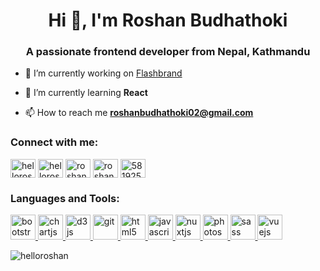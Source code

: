 <h1 align="center">Hi 👋, I'm Roshan Budhathoki</h1>
<h3 align="center">A passionate frontend developer from Nepal, Kathmandu</h3>

- 🔭 I’m currently working on [Flashbrand](https://flashbrand.me/)

- 🌱 I’m currently learning **React**

- 📫 How to reach me **roshanbudhathoki02@gmail.com**

<p align="left">
<h3 align="left">Connect with me:</h3>
<a href="https://codepen.io/helloroshan" target="blank"><img align="center" src="https://cdn.jsdelivr.net/npm/simple-icons@3.0.1/icons/codepen.svg" alt="helloroshan" height="30" width="40" /></a>
<a href="https://dev.to/helloroshan" target="blank"><img align="center" src="https://cdn.jsdelivr.net/npm/simple-icons@3.0.1/icons/dev-dot-to.svg" alt="helloroshan" height="30" width="40" /></a>
<a href="https://twitter.com/roshanuchiha02" target="blank"><img align="center" src="https://cdn.jsdelivr.net/npm/simple-icons@3.0.1/icons/twitter.svg" alt="roshanuchiha02" height="30" width="40" /></a>
<a href="https://linkedin.com/in/roshan-budhathoki" target="blank"><img align="center" src="https://cdn.jsdelivr.net/npm/simple-icons@3.0.1/icons/linkedin.svg" alt="roshan-budhathoki" height="30" width="40" /></a>
<a href="https://stackoverflow.com/users/5819258" target="blank"><img align="center" src="https://cdn.jsdelivr.net/npm/simple-icons@3.0.1/icons/stackoverflow.svg" alt="5819258" height="30" width="40" /></a>
</p>

<h3 align="left">Languages and Tools:</h3>
<p align="left"> <a href="https://getbootstrap.com" target="_blank"> <img src="https://devicons.github.io/devicon/devicon.git/icons/bootstrap/bootstrap-plain.svg" alt="bootstrap" width="40" height="40"/> </a> <a href="https://www.chartjs.org" target="_blank"> <img src="https://www.chartjs.org/media/logo-title.svg" alt="chartjs" width="40" height="40"/> </a> <a href="https://d3js.org/" target="_blank"> <img src="https://devicons.github.io/devicon/devicon.git/icons/d3js/d3js-original.svg" alt="d3js" width="40" height="40"/> </a> <a href="https://git-scm.com/" target="_blank"> <img src="https://www.vectorlogo.zone/logos/git-scm/git-scm-icon.svg" alt="git" width="40" height="40"/> </a> <a href="https://www.w3.org/html/" target="_blank"> <img src="https://devicons.github.io/devicon/devicon.git/icons/html5/html5-original-wordmark.svg" alt="html5" width="40" height="40"/> </a> <a href="https://developer.mozilla.org/en-US/docs/Web/JavaScript" target="_blank"> <img src="https://devicons.github.io/devicon/devicon.git/icons/javascript/javascript-original.svg" alt="javascript" width="40" height="40"/> </a> <a href="https://nuxtjs.org/" target="_blank"> <img src="https://www.vectorlogo.zone/logos/nuxtjs/nuxtjs-icon.svg" alt="nuxtjs" width="40" height="40"/> </a> <a href="https://www.photoshop.com/en" target="_blank"> <img src="https://devicons.github.io/devicon/devicon.git/icons/photoshop/photoshop-plain.svg" alt="photoshop" width="40" height="40"/> </a> <a href="https://sass-lang.com" target="_blank"> <img src="https://devicons.github.io/devicon/devicon.git/icons/sass/sass-original.svg" alt="sass" width="40" height="40"/> </a> <a href="https://vuejs.org/" target="_blank"> <img src="https://devicons.github.io/devicon/devicon.git/icons/vuejs/vuejs-original-wordmark.svg" alt="vuejs" width="40" height="40"/> </a> </p>

<p><img align="center" src="https://github-readme-stats.vercel.app/api/top-langs/?username=helloroshan&layout=compact" alt="helloroshan" /></p>
